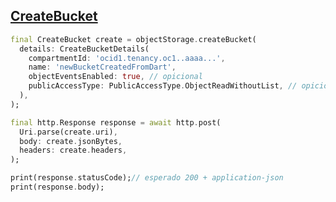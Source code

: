 ## [CreateBucket](https://docs.oracle.com/en-us/iaas/api/#/en/objectstorage/20160918/Bucket/CreateBucket)

```dart
final CreateBucket create = objectStorage.createBucket(
  details: CreateBucketDetails(
    compartmentId: 'ocid1.tenancy.oc1..aaaa...', 
    name: 'newBucketCreatedFromDart',
    objectEventsEnabled: true, // opicional
    publicAccessType: PublicAccessType.ObjectReadWithoutList, // opicional
  ),
);

final http.Response response = await http.post(
  Uri.parse(create.uri),
  body: create.jsonBytes,
  headers: create.headers,
);

print(response.statusCode);// esperado 200 + application-json
print(response.body);
```